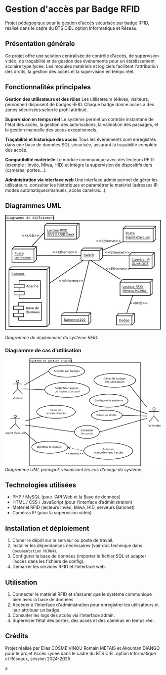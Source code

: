 # Gestion d'accès par Badge RFID

Projet pédagogique pour la gestion d'accès sécurisée par badge RFID, réalisé dans le cadre du BTS CIEL option Informatique et Réseau.

## Présentation générale

Ce projet offre une solution centralisée de contrôle d'accès, de supervision vidéo, de traçabilité et de gestion des événements pour un établissement scolaire type lycée. Les modules matériels et logiciels facilitent l'attribution des droits, la gestion des accès et la supervision en temps réel.

## Fonctionnalités principales

**Gestion des utilisateurs et des rôles**
Les utilisateurs (élèves, visiteurs, personnel) disposent de badges RFID. Chaque badge donne accès à des zones sécurisées selon le profil attribué.

**Supervision en temps réel**
Le système permet un contrôle instantané de l'état des accès, la gestion des autorisations, la validation des passages, et la gestion manuelle des accès exceptionnels.

**Traçabilité et historique des accès**
Tous les événements sont enregistrés dans une base de données SQL sécurisée, assurant la traçabilité complète des accès.

**Compatibilité matérielle**
Le module communique avec des lecteurs RFID (exemple : Invéo, Miwa, HID) et intègre la supervision de dispositifs tiers (caméras, portes...).

**Administration via interface web**
Une interface admin permet de gérer les utilisateurs, consulter les historiques et paramétrer le matériel (adresses IP, modes automatiques/manuels, accès caméras...).

## Diagrammes UML

![Diagramme d'architecture du projet](Diagrammes%20UML/DiagrammeDeDeploiment.png)

*Diagramme de déploiement du système RFID.*


### Diagramme de cas d'utilisation

![Diagramme de cas d'utilisation](Diagrammes%20UML/DiagrammeCasd_utilisation.png)
*Diagramme UML principal, visualisant les cas d'usage du système.*

## Technologies utilisées

- PHP / MySQL (pour l’API Web et la Base de données)
- HTML / CSS / JavaScript (pour l'interface d’administration)
- Matériel RFID (lecteurs Invéo, Miwa, HID, serveurs Barionet)
- Caméras IP (pour la supervision vidéo)

## Installation et déploiement

1. Cloner le dépôt sur le serveur ou poste de travail.
2. Installer les dépendances nécessaires (voir doc technique dans `Documentation MCR04`).
3. Configurer la base de données (importer le fichier SQL et adapter l’accès dans les fichiers de config).
4. Démarrer les services RFID et l’interface web.

## Utilisation

1. Connecter le matériel RFID et s’assurer que le système communique bien avec la base de données.
2. Accéder à l’interface d'administration pour enregistrer les utilisateurs et leur attribuer un badge.
3. Consulter les logs des accès via l’interface admin.
4. Superviser l’état des portes, des accès et des caméras en temps réel.

## Crédits

Projet réalisé par Elias COSME VINOU Romain METAIS et Akouman DIANGO pour le projet Accès Lycée dans le cadre du BTS CIEL option Informatique et Réseaux, session 2024-2025.


a


